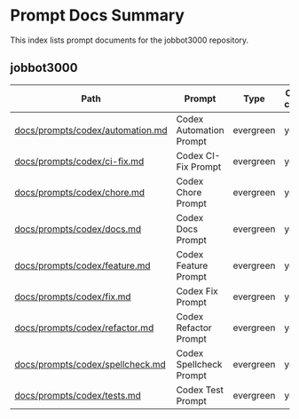 <!-- spellchecker: disable -->
# Prompt Docs Summary

This index lists prompt documents for the jobbot3000 repository.

## jobbot3000

| Path | Prompt | Type | One-click? |
|------|--------|------|------------|
| [docs/prompts/codex/automation.md][automation-doc] | Codex Automation Prompt | evergreen | yes |
| [docs/prompts/codex/ci-fix.md][ci-fix-doc] | Codex CI-Fix Prompt | evergreen | yes |
| [docs/prompts/codex/chore.md][chore-doc] | Codex Chore Prompt | evergreen | yes |
| [docs/prompts/codex/docs.md][docs-doc] | Codex Docs Prompt | evergreen | yes |
| [docs/prompts/codex/feature.md][feature-doc] | Codex Feature Prompt | evergreen | yes |
| [docs/prompts/codex/fix.md][fix-doc] | Codex Fix Prompt | evergreen | yes |
| [docs/prompts/codex/refactor.md][refactor-doc] | Codex Refactor Prompt | evergreen | yes |
| [docs/prompts/codex/spellcheck.md][spellcheck-doc] | Codex Spellcheck Prompt | evergreen | yes |
| [docs/prompts/codex/tests.md][tests-doc] | Codex Test Prompt | evergreen | yes |

[automation-doc]: prompts/codex/automation.md
[ci-fix-doc]: prompts/codex/ci-fix.md
[chore-doc]: prompts/codex/chore.md
[docs-doc]: prompts/codex/docs.md
[feature-doc]: prompts/codex/feature.md
[fix-doc]: prompts/codex/fix.md
[refactor-doc]: prompts/codex/refactor.md
[spellcheck-doc]: prompts/codex/spellcheck.md
[tests-doc]: prompts/codex/tests.md

